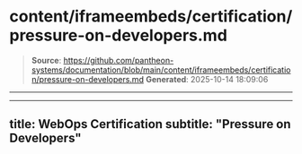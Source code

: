 # content/iframeembeds/certification/pressure-on-developers.md

> **Source**: https://github.com/pantheon-systems/documentation/blob/main/content/iframeembeds/certification/pressure-on-developers.md
> **Generated**: 2025-10-14 18:09:06

---

---
title: WebOps Certification
subtitle: "Pressure on Developers"
---

<Partial file="certification-guide/pressure-on-developers.md" />

